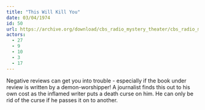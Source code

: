 ```yaml
---
title: "This Will Kill You"
date: 03/04/1974
id: 50
url: https://archive.org/download/cbs_radio_mystery_theater/cbs_radio_mystery_theater-0001-0050.zip/cbs_radio_mystery_theater-0001-0050%2Fcbsrmt_0050_this_will_kill_you.mp3
actors:
  - 27
  - 9
  - 10
  - 3
  - 17
---
```

Negative reviews can get you into trouble - especially if the book under review is written by a demon-worshipper! A journalist finds this out to his own cost as the inflamed writer puts a death curse on him. He can only be rid of the curse if he passes it on to another.